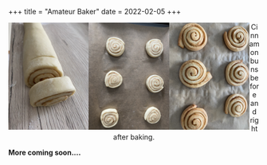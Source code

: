 +++
title = "Amateur Baker"
date = 2022-02-05
+++

<p align="middle">
   <img src="/images/gallery/cinnamon_roll1.jpg" style = float:left width= "32%"/>
   <img src="/images/gallery/cinnamon_roll2.jpg" style = float:left width="32%"/>
   <img src="/images/gallery/cinnamon_roll3.jpg" style = float:left width="32%"/>
Cinnamon buns before and right after baking.
</p>

****More coming soon....****

<!--
<p align="middle">
   <img src="/images/dinner_rolls.jpeg" style = float:left width= "32%"/>
   <img src="/images/butter_rolls.jpeg" style = float:right width="32%"/>
        One of my favourite things to eat (and bake) on the left - dinner rolls.
        Unfortunately, I cannot remember what pastry that is on the right.
</p>
-->
